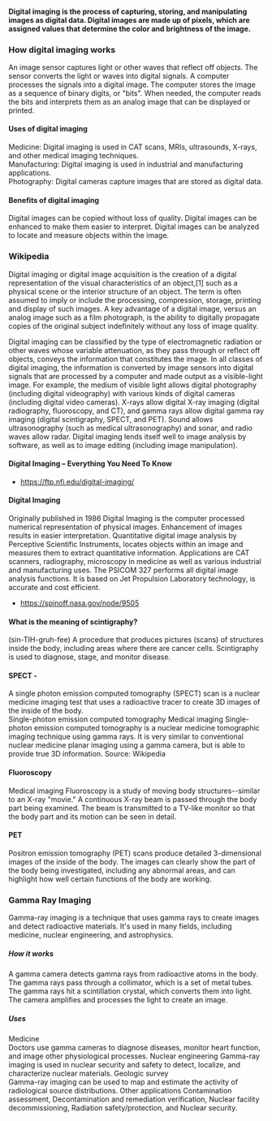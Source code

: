 #### Digital imaging is the process of capturing, storing, and manipulating images as digital data. Digital images are made up of pixels, which are assigned values that determine the color and brightness of the image. <br>
### How digital imaging works <br>
An image sensor captures light or other waves that reflect off objects. 
The sensor converts the light or waves into digital signals. 
A computer processes the signals into a digital image. 
The computer stores the image as a sequence of binary digits, or "bits". 
When needed, the computer reads the bits and interprets them as an analog image that can be displayed or printed. 
#### Uses of digital imaging <br>
Medicine: Digital imaging is used in CAT scans, MRIs, ultrasounds, X-rays, and other medical imaging techniques. <br>
Manufacturing: Digital imaging is used in industrial and manufacturing applications. <br>
Photography: Digital cameras capture images that are stored as digital data. <br>
#### Benefits of digital imaging <br>
Digital images can be copied without loss of quality. 
Digital images can be enhanced to make them easier to interpret. 
Digital images can be analyzed to locate and measure objects within the image. 


### Wikipedia <br>
Digital imaging or digital image acquisition is the creation of a digital representation of the visual characteristics of an object,[1] such as a physical scene or the interior structure of an object. The term is often assumed to imply or include the processing, compression, storage, printing and display of such images. A key advantage of a digital image, versus an analog image such as a film photograph, is the ability to digitally propagate copies of the original subject indefinitely without any loss of image quality.

Digital imaging can be classified by the type of electromagnetic radiation or other waves whose variable attenuation, as they pass through or reflect off objects, conveys the information that constitutes the image. In all classes of digital imaging, the information is converted by image sensors into digital signals that are processed by a computer and made output as a visible-light image. For example, the medium of visible light allows digital photography (including digital videography) with various kinds of digital cameras (including digital video cameras). X-rays allow digital X-ray imaging (digital radiography, fluoroscopy, and CT), and gamma rays allow digital gamma ray imaging (digital scintigraphy, SPECT, and PET). Sound allows ultrasonography (such as medical ultrasonography) and sonar, and radio waves allow radar. Digital imaging lends itself well to image analysis by software, as well as to image editing (including image manipulation).

#### Digital Imaging – Everything You Need To Know
- https://ftp.nfi.edu/digital-imaging/

#### Digital Imaging
Originally published in 1986
Digital Imaging is the computer processed numerical representation of physical images. Enhancement of images results in easier interpretation. Quantitative digital image analysis by Perceptive Scientific Instruments, locates objects within an image and measures them to extract quantitative information. Applications are CAT scanners, radiography, microscopy in medicine as well as various industrial and manufacturing uses. The PSICOM 327 performs all digital image analysis functions. It is based on Jet Propulsion Laboratory technology, is accurate and cost efficient.
- https://spinoff.nasa.gov/node/9505

#### What is the meaning of scintigraphy? <br>
(sin-TIH-gruh-fee) A procedure that produces pictures (scans) of structures inside the body, including areas where there are cancer cells. Scintigraphy is used to diagnose, stage, and monitor disease. <br>
#### SPECT - <br>
A single photon emission computed tomography (SPECT) scan is a nuclear medicine imaging test that uses a radioactive tracer to create 3D images of the inside of the body.  <br>
Single-photon emission computed tomography
Medical imaging
Single-photon emission computed tomography is a nuclear medicine tomographic imaging technique using gamma rays. It is very similar to conventional nuclear medicine planar imaging using a gamma camera, but is able to provide true 3D information.
Source: 
Wikipedia <br>

#### Fluoroscopy <br>
Medical imaging
Fluoroscopy is a study of moving body structures--similar to an X-ray "movie." A continuous X-ray beam is passed through the body part being examined. The beam is transmitted to a TV-like monitor so that the body part and its motion can be seen in detail.

#### PET <br>
Positron emission tomography (PET) scans produce detailed 3-dimensional images of the inside of the body. The images can clearly show the part of the body being investigated, including any abnormal areas, and can highlight how well certain functions of the body are working.
 
### Gamma Ray Imaging <br>
Gamma-ray imaging is a technique that uses gamma rays to create images and detect radioactive materials. It's used in many fields, including medicine, nuclear engineering, and astrophysics. 
##### How it works <br>
A gamma camera detects gamma rays from radioactive atoms in the body.
The gamma rays pass through a collimator, which is a set of metal tubes.<br>
The gamma rays hit a scintillation crystal, which converts them into light.<br>
The camera amplifies and processes the light to create an image.
##### Uses <br>
Medicine<br>
Doctors use gamma cameras to diagnose diseases, monitor heart function, and image other physiological processes. 
Nuclear engineering
Gamma-ray imaging is used in nuclear security and safety to detect, localize, and characterize nuclear materials. 
Geologic survey <br>
Gamma-ray imaging can be used to map and estimate the activity of radiological source distributions. 
Other applications Contamination assessment, Decontamination and remediation verification, Nuclear facility decommissioning, Radiation safety/protection, and Nuclear security. 
